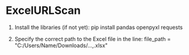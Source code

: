 # ExcelURLScan

1. Install the libraries (if not yet):
    pip install pandas openpyxl requests

2. Specify the correct path to the Excel file in the line:
    file_path = "C:/Users/Name/Downloads/...,.xlsx"
